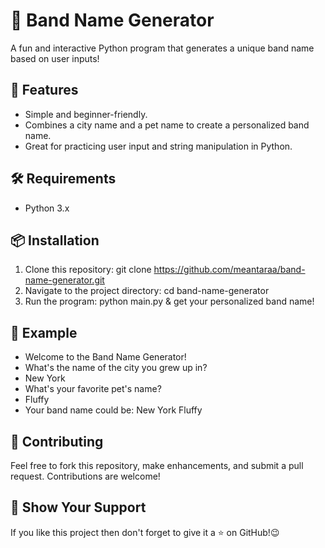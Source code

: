# 🎸 Band Name Generator

A fun and interactive Python program that generates a unique band name based on user inputs!

## 🚀 Features
- Simple and beginner-friendly.
- Combines a city name and a pet name to create a personalized band name.
- Great for practicing user input and string manipulation in Python.

## 🛠️ Requirements
- Python 3.x

## 📦 Installation
1. Clone this repository: git clone https://github.com/meantaraa/band-name-generator.git
2. Navigate to the project directory: cd band-name-generator
3. Run the program: python main.py & get your personalized band name!

## 📂 Example
- Welcome to the Band Name Generator!
- What's the name of the city you grew up in?
- New York
- What's your favorite pet's name?
- Fluffy
- Your band name could be: New York Fluffy

## 🤝 Contributing
Feel free to fork this repository, make enhancements, and submit a pull request. Contributions are welcome!

## 🌟 Show Your Support
If you like this project then don't forget to give it a ⭐ on GitHub!😉

   

